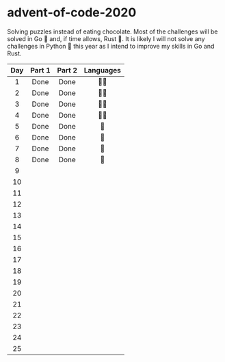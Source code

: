 # advent-of-code-2020
Solving puzzles instead of eating chocolate. Most of the challenges will be solved in Go 🐹 and, if time allows, Rust 🦀. It is likely I will not solve any challenges in Python 🐍 this year as I intend to improve my skills in Go and Rust.

| Day  |  Part 1  |  Part 2  |  Languages   |
| :--: | :------: | :------: |   :------:   |
|  1   |   Done   |   Done   |     🐹🦀     |
|  2   |   Done   |   Done   |     🐹🦀     |
|  3   |   Done   |   Done   |     🐹🦀     |
|  4   |   Done   |   Done   |     🐹🦀     |
|  5   |   Done   |   Done   |       🦀     |
|  6   |   Done   |   Done   |       🦀     |
|  7   |   Done   |   Done   |       🦀     |
|  8   |   Done   |   Done   |       🦀     |
|  9   |          |          |              |
|  10  |          |          |              |
|  11  |          |          |              |
|  12  |          |          |              |
|  13  |          |          |              |
|  14  |          |          |              |
|  15  |          |          |              |
|  16  |          |          |              |
|  17  |          |          |              |
|  18  |          |          |              |
|  19  |          |          |              |
|  20  |          |          |              |
|  21  |          |          |              |
|  22  |          |          |              |
|  23  |          |          |              |
|  24  |          |          |              |
|  25  |          |          |              |
